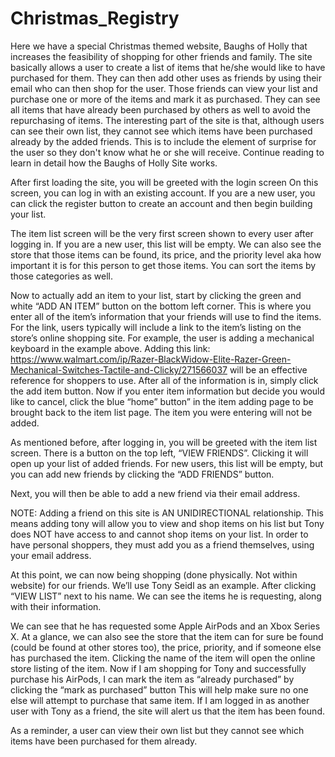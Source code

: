 # Christmas_Registry

Here we have a special Christmas themed website, Baughs of Holly that increases the feasibility of shopping for other friends and family. 
The site basically allows a user to create a list of items that he/she would like to have purchased for them. 
They can then add other uses as friends by using their email who can then shop for the user. 
Those friends can view your list and purchase one or more of the items and mark it as purchased. 
They can see all items that have already been purchased by others as well to avoid the repurchasing of items. 
The interesting part of the site is that, although users can see their own list, they cannot see which items have been purchased already by the added friends. 
This is to include the element of surprise for the user so they don't know what he or she will receive. 
Continue reading to learn in detail how the Baughs of Holly Site works.

After first loading the site, you will be greeted with the login screen
On this screen, you can log in with an existing account. 
If you are a new user, you can click the register button to create an account and then begin building your list.

The item list screen will be the very first screen shown to every user after logging in. 
If you are a new user, this list will be empty. 
We can also see the store that those items can be found, its price, and the priority level aka how important it is for this person to get those items. 
You can sort the items by those categories as well.

Now to actually add an item to your list, start by clicking the green and white “ADD AN ITEM” button on the bottom left corner.
This is where you enter all of the item’s information that your friends will use to find the items. 
For the link, users typically will include a link to the item’s listing on the store’s online shopping site. 
For example, the user is adding a mechanical keyboard in the example above. 
Adding this link: https://www.walmart.com/ip/Razer-BlackWidow-Elite-Razer-Green-Mechanical-Switches-Tactile-and-Clicky/271566037 will be an effective reference for shoppers to use.
After all of the information is in, simply click the add item button. 
Now if you enter item information but decide you would like to cancel, click the blue “home” button” in the item adding page to be brought back to the item list page. 
The item you were entering will not be added.

As mentioned before, after logging in, you will be greeted with the item list screen. 
There is a button on the top left, “VIEW FRIENDS”. Clicking it will open up your list of added friends.
For new users, this list will be empty, but you can add new friends by clicking the “ADD FRIENDS” button.

Next, you will then be able to add a new friend via their email address.

NOTE: Adding a friend on this site is AN UNIDIRECTIONAL relationship. 
This means adding tony will allow you to view and shop items on his list but Tony does NOT have access to and cannot shop items on your list. 
In order to have personal shoppers, they must add you as a friend themselves, using your email address.

At this point, we can now being shopping (done physically. Not within website) for our friends. We’ll use Tony Seidl as an example. 
After clicking “VIEW LIST” next to his name. We can see the items he is requesting, along with their information.

We can see that he has requested some Apple AirPods and an Xbox Series X. 
At a glance, we can also see the store that the item can for sure be found (could be found at other stores too), the price, priority, and if someone else has purchased the item.
Clicking the name of the item will open the online store listing of the item.
Now if I am shopping for Tony and successfully purchase his AirPods, I can mark the item as “already purchased” by clicking the “mark as purchased” button 
This will help make sure no one else will attempt to purchase that same item. 
If I am logged in as another user with Tony as a friend, the site will alert us that the item has been found.

As a reminder, a user can view their own list but they cannot see which items have been purchased for them already.



